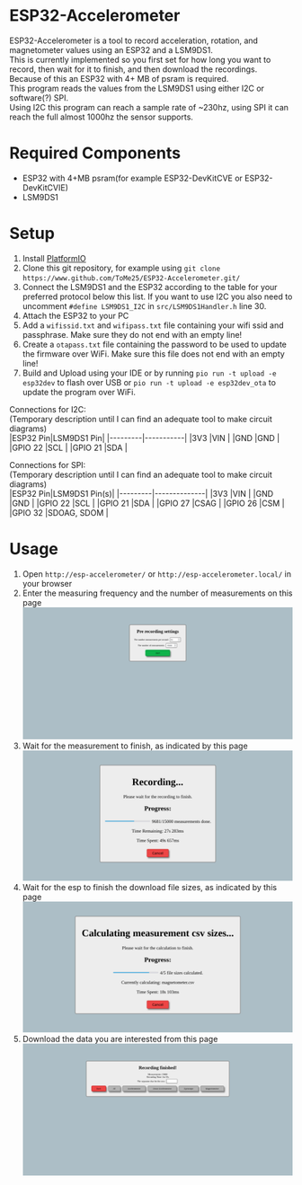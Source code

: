 # ESP32-Accelerometer
ESP32-Accelerometer is a tool to record acceleration, rotation, and magnetometer values using an ESP32 and a LSM9DS1.  
This is currently implemented so you first set for how long you want to record, then wait for it to finish, and then download the recordings.  
Because of this an ESP32 with 4+ MB of psram is required.  
This program reads the values from the LSM9DS1 using either I2C or software(?) SPI.  
Using I2C this program can reach a sample rate of ~230hz, using SPI it can reach the full almost 1000hz the sensor supports.

# Required Components
 * ESP32 with 4+MB psram(for example ESP32-DevKitCVE or ESP32-DevKitCVIE)
 * LSM9DS1

# Setup
 1. Install [PlatformIO](https://docs.platformio.org/en/latest/core/installation.html)
 2. Clone this git repository, for example using `git clone https://www.github.com/ToMe25/ESP32-Accelerometer.git/`
 3. Connect the LSM9DS1 and the ESP32 according to the table for your preferred protocol below this list.
    If you want to use I2C you also need to uncomment `#define LSM9DS1_I2C` in `src/LSM9DS1Handler.h` line 30.
 4. Attach the ESP32 to your PC
 5. Add a `wifissid.txt` and `wifipass.txt` file containing your wifi ssid and passphrase. Make sure they do not end with an empty line!
 6. Create a `otapass.txt` file containing the password to be used to update the firmware over WiFi. Make sure this file does not end with an empty line!
 7. Build and Upload using your IDE or by running `pio run -t upload -e esp32dev` to flash over USB or `pio run -t upload -e esp32dev_ota` to update the program over WiFi.

Connections for I2C:  
(Temporary description until I can find an adequate tool to make circuit diagrams)  
|ESP32 Pin|LSM9DS1 Pin|
|---------|-----------|
|3V3      |VIN        |
|GND      |GND        |
|GPIO 22  |SCL        |
|GPIO 21  |SDA        |

Connections for SPI:  
(Temporary description until I can find an adequate tool to make circuit diagrams)  
|ESP32 Pin|LSM9DS1 Pin(s)|
|---------|--------------|
|3V3      |VIN           |
|GND      |GND           |
|GPIO 22  |SCL           |
|GPIO 21  |SDA           |
|GPIO 27  |CSAG          |
|GPIO 26  |CSM           |
|GPIO 32  |SDOAG, SDOM   |

# Usage
 1. Open `http://esp-accelerometer/` or `http://esp-accelerometer.local/` in your browser
 2. Enter the measuring frequency and the number of measurements on this page<br/>
 ![pre-recording-settings](https://raw.githubusercontent.com/ToMe25/ESP32-Accelerometer/master/images/pre-recording-settings.png)
 3. Wait for the measurement to finish, as indicated by this page<br/>
 ![recording-please-wait](https://raw.githubusercontent.com/ToMe25/ESP32-Accelerometer/master/images/recording-please-wait.png)
 4. Wait for the esp to finish the download file sizes, as indicated by this page<br/>
 ![calculating-please-wait](https://raw.githubusercontent.com/ToMe25/ESP32-Accelerometer/master/images/calculating-please-wait.png)
 5. Download the data you are interested from this page<br/>
 ![recording-downloads](https://raw.githubusercontent.com/ToMe25/ESP32-Accelerometer/master/images/recording-downloads.png)
